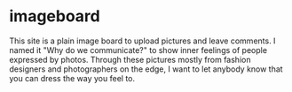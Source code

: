 # imageboard

This site is a plain image board to upload pictures and leave comments. I named it "Why do we communicate?" to show inner feelings of people expressed by photos. Through these pictures mostly from fashion designers and photographers on the edge, I want to let anybody know that you can dress the way you feel to.
